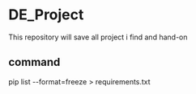 # DE_Project

This repository will save all project i find and hand-on

## command
pip list --format=freeze > requirements.txt